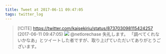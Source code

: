 ```yaml
---
title: Tweet at 2017-06-11 09:47:05
tags: twitter_log
---
```


> [!CITE] https://twitter.com/kaisekiriu/status/873703098115424257 (2017-06-11 09:47:05)
> ![](https://twitter.com/kaisekiriu/status/873703098115424257)
> @netlorechase 失礼します。
> 「調べてくれないかなあ」とツイートした者ですが、取り上げていただいてありがとうございます。
